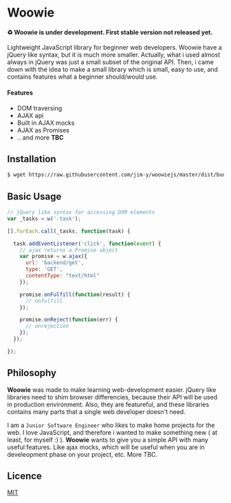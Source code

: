 Woowie
======

#### :recycle: Woowie is under development. First stable version not released yet.

  Lightweight JavaScript library for beginner web developers. Woowie have a jQuery like syntax, but it is 
  much more smaller. Actually, what i used almost always in jQuery was just a small subset of the original API.
  Then, i came down with the idea to make a small library which is small, easy to use, and contains features what a
  beginner should/would use.

#### Features

  * DOM traversing
  * AJAX api
  * Built in AJAX mocks
  * AJAX as Promises
  * .. and more **TBC**

## Installation

```bash
$ wget https://raw.githubusercontent.com/jim-y/woowiejs/master/dist/bundle.woowie.min.js
```

## Basic Usage 

```js
// jQuery like syntax for accessing DOM elements
var _tasks = w('.task');

[].forEach.call(_tasks, function(task) {

  task.addEventListener('click', function(event) {
    // ajax returns a Promise object
    var promise = w.ajax({
      url: 'backend/get',
      type: 'GET',
      contentType: "text/html"
    });

    promise.onFulfill(function(result) {
      // onfulfill
    });

    promise.onReject(function(err) {
      // onrejection
    });
  });

});
```

## Philosophy

**Woowie** was made to make learning web-development easier. jQuery like libraries need to shim browser differencies, because their API will be used in production environment. Also, they are featureful, and these libraries contains many parts that a single web developer doesn't need. 

I am a `Junior Software Engineer` who likes to make home projects for the web. I love JavaScript, and therefore i wanted to make something new ( at least, for myself :) ). **Woowie** wants to give you a simple API with many useful features. Like ajax mocks, which will be useful when you are in develeopment phase on your project, etc. More TBC.

## Licence
[MIT](LICENCE)
